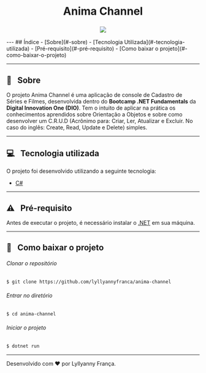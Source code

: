 <h1 align="center">Anima Channel</h1>
<h3 align="center"><img src="https://i.imgur.com/RoZuVjw.png"/></h3>
---
## Índice
- [Sobre](#-sobre)
- [Tecnologia Utilizada](#-tecnologia-utilizada)
- [Pré-requisito](#-pré-requisito)
- [Como baixar o projeto](#-como-baixar-o-projeto)

---

## :bookmark: &nbsp; Sobre

O projeto Anima Channel é uma aplicação de console de Cadastro de Séries e Filmes, desenvolvida dentro do **Bootcamp .NET Fundamentals** da **Digital Innovation One (DIO)**. Tem o intuito de aplicar na prática os conhecimentos aprendidos sobre Orientação a Objetos e sobre como desenvolver um C.R.U.D (Acrônimo para: Criar, Ler, Atualizar e Excluir. No caso do inglês: Create, Read, Update e Delete) simples.

---

## :computer: &nbsp; Tecnologia utilizada
O projeto foi desenvolvido utilizando a seguinte tecnologia: 
- [C#](https://docs.microsoft.com/pt-br/dotnet/csharp/language-reference/language-specification/introduction)


---

## :warning: &nbsp; Pré-requisito
Antes de executar o projeto, é necessário instalar o [.NET](https://dotnet.microsoft.com/download) em sua máquina.


---

## :open_file_folder: &nbsp; Como baixar o projeto
###### Clonar o repositório
```bash
$ git clone https://github.com/lyllyannyfranca/anima-channel
````
###### Entrar no diretório
````bash
$ cd anima-channel
````
###### Iniciar o projeto
````bash
$ dotnet run
````


---

Desenvolvido com :heart: por Lyllyanny França.